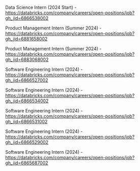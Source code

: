 Data Science Intern (2024 Start) - https://databricks.com/company/careers/open-positions/job?gh_jid=6866538002

Product Management Intern (Summer 2024) - https://databricks.com/company/careers/open-positions/job?gh_jid=6881658002

Product Management Intern (Summer 2024) - https://databricks.com/company/careers/open-positions/job?gh_jid=6883068002

Software Engineering Intern (2024) - https://databricks.com/company/careers/open-positions/job?gh_jid=6866527002

Software Engineering Intern (2024) - https://databricks.com/company/careers/open-positions/job?gh_jid=6866534002

Software Engineering Intern (2024) - https://databricks.com/company/careers/open-positions/job?gh_jid=6866531002

Software Engineering Intern (2024) - https://databricks.com/company/careers/open-positions/job?gh_jid=6866529002

Software Engineering Intern (2024) - https://databricks.com/company/careers/open-positions/job?gh_jid=6865687002

